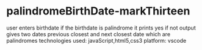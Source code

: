# palindromeBirthDate-markThirteen
user enters birthdate if the birthdate is palindrome it prints yes if not output gives two dates previous closest and next closest date which are palindromes 
technologies used: javaScript,html5,css3
platform: vscode
